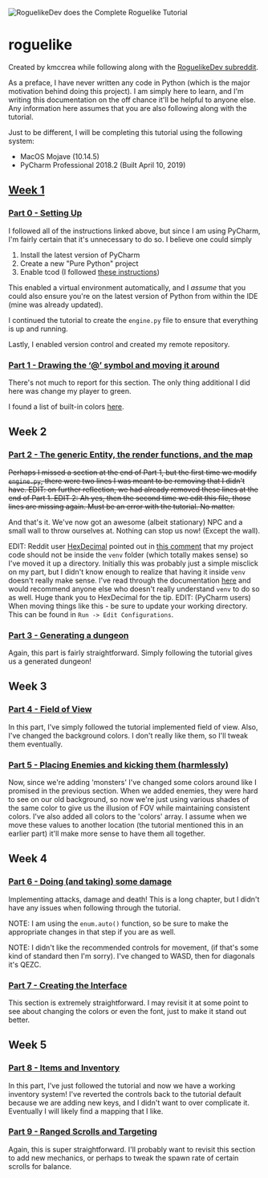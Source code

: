 ![RoguelikeDev does the Complete Roguelike Tutorial](https://i.imgur.com/3MAzEp1.png)

# roguelike

Created by kmccrea while following along with the [RoguelikeDev subreddit](https://old.reddit.com/r/roguelikedev/comments/bz6s0j/roguelikedev_does_the_complete_roguelike_tutorial/).

As a preface, I have never written any code in Python (which is the major motivation behind doing this project). I am simply here to learn, and I'm writing this documentation on the off chance it'll be helpful to anyone else.  Any information here assumes that you are also following along with the tutorial.

Just to be different, I will be completing this tutorial using the following system:
* MacOS Mojave (10.14.5) 
* PyCharm Professional 2018.2 (Built April 10, 2019)

## [Week 1](https://old.reddit.com/r/roguelikedev/comments/c1xj5b/roguelikedev_does_the_complete_roguelike_tutorial/)

### [Part 0 - Setting Up](http://rogueliketutorials.com/tutorials/tcod/part-0/)

I followed all of the instructions linked above, but since I am using PyCharm, I'm fairly certain that it's unnecessary to do so.  I believe one could simply
1. Install the latest version of PyCharm
1. Create a new "Pure Python" project
1. Enable tcod (I followed [these instructions](https://stackoverflow.com/questions/53074663/how-to-properly-import-libtcod-in-pycharm))

This enabled a virtual environment automatically, and I _assume_ that you could also ensure you're on the latest version of Python from within the IDE (mine was already updated). 

I continued the tutorial to create the `engine.py` file to ensure that everything is up and running.

Lastly, I enabled version control and created my remote repository.

### [Part 1 - Drawing the ‘@’ symbol and moving it around](http://rogueliketutorials.com/tutorials/tcod/part-1/)

There's not much to report for this section. The only thing additional I did here was change my player to green.

I found a list of built-in colors [here](http://roguecentral.org/doryen/data/libtcod/doc/1.5.1/html2/color.html).

## Week 2

### [Part 2 - The generic Entity, the render functions, and the map](http://rogueliketutorials.com/tutorials/tcod/part-2/)

~~Perhaps I missed a section at the end of Part 1, but the first time we modify `engine.py`, there were two lines I was meant to be removing that I didn't have. EDIT: on further reflection, we had already removed these lines at the end of Part 1. EDIT 2: Ah yes, then the second time we edit this file, those lines are missing again. Must be an error with the tutorial. No matter.~~

And that's it. We've now got an awesome (albeit stationary) NPC and a small wall to throw ourselves at. Nothing can stop us now! (Except the wall).

EDIT: Reddit user [HexDecimal](https://old.reddit.com/user/HexDecimal) pointed out in [this comment](https://old.reddit.com/r/roguelikedev/comments/c1xj5b/roguelikedev_does_the_complete_roguelike_tutorial/errulhe/) that my project code should not be inside the `venv` folder (which totally makes sense) so I've moved it up a directory. Initially this was probably just a simple misclick on my part, but I didn't know enough to realize that having it inside `venv` doesn't really make sense. I've read through the documentation [here](https://docs.python.org/3/library/venv.html) and would recommend anyone else who doesn't really understand `venv` to do so as well.  Huge thank you to HexDecimal for the tip. EDIT: (PyCharm users) When moving things like this - be sure to update your working directory. This can be found in `Run -> Edit Configurations`. 

### [Part 3 - Generating a dungeon](http://rogueliketutorials.com/tutorials/tcod/part-3/)

Again, this part is fairly straightforward. Simply following the tutorial gives us a generated dungeon!

## Week 3

### [Part 4 - Field of View](http://rogueliketutorials.com/tutorials/tcod/part-4/)

In this part, I've simply followed the tutorial implemented field of view. Also, I've changed the background colors. I don't really like them, so I'll tweak them eventually.

### [Part 5 - Placing Enemies and kicking them (harmlessly)](http://rogueliketutorials.com/tutorials/tcod/part-5/)

Now, since we're adding 'monsters' I've changed some colors around like I promised in the previous section. When we added enemies, they were hard to see on our old background, so now we're just using various shades of the same color to give us the illusion of FOV while maintaining consistent colors. I've also added all colors to the 'colors' array. I assume when we move these values to another location (the tutorial mentioned this in an earlier part) it'll make more sense to have them all together.

## Week 4

### [Part 6 - Doing (and taking) some damage](http://rogueliketutorials.com/tutorials/tcod/part-6/)

Implementing attacks, damage and death! This is a long chapter, but I didn't have any issues when following through the tutorial. 

NOTE: I am using the `enum.auto()` function, so be sure to make the appropriate changes in that step if you are as well.

NOTE: I didn't like the recommended controls for movement, (if that's some kind of standard then I'm sorry). I've changed to WASD, then for diagonals it's QEZC.

### [Part 7 - Creating the Interface](http://rogueliketutorials.com/tutorials/tcod/part-7/)

This section is extremely straightforward. I may revisit it at some point to see about changing the colors or even the font, just to make it stand out better.

## Week 5

### [Part 8 - Items and Inventory](http://rogueliketutorials.com/tutorials/tcod/part-8/)

In this part, I've just followed the tutorial and now we have a working inventory system! I've reverted the controls back to the tutorial default because we are adding new keys, and I didn't want to over complicate it. Eventually I will likely find a mapping that I like.

### [Part 9 - Ranged Scrolls and Targeting](http://rogueliketutorials.com/tutorials/tcod/part-9/)

Again, this is super straightforward. I'll probably want to revisit this section to add new mechanics, or perhaps to tweak the spawn rate of certain scrolls for balance. 